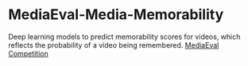 # MediaEval-Media-Memorability
Deep learning models to predict memorability scores for videos, which reflects the probability of a video being remembered.
[MediaEval Competition](http://www.multimediaeval.org/mediaeval2018/memorability/)

